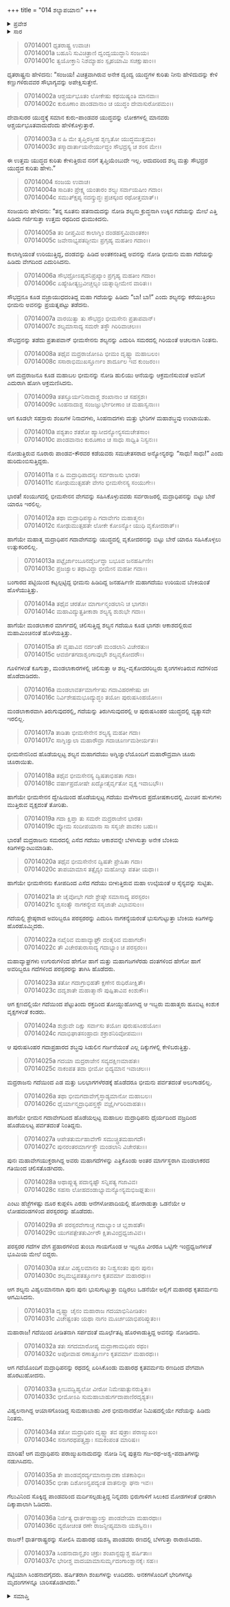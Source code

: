 +++
title = "014 ಶಲ್ಯಾಪಯಾನಃ"
+++

<details><summary>ಪ್ರವೇಶ</summary>


।।   ಓಂ ಓಂ ನಮೋ ನಾರಾಯಣಾಯ।।   ಶ್ರೀ ವೇದವ್ಯಾಸಾಯ ನಮಃ ।।

ಶ್ರೀ ಕೃಷ್ಣದ್ವೈಪಾಯನ ವೇದವ್ಯಾಸ ವಿರಚಿತ  

**ಶ್ರೀ ಮಹಾಭಾರತ**

**ದ್ರೋಣ ಪರ್ವ**

**ದ್ರೋಣಾಭಿಷೇಕ ಪರ್ವ**

**ಅಧ್ಯಾಯ 14**

</details>

<details><summary>ಸಾರ</summary>

ಭೀಮಸೇನ-ಶಲ್ಯರ ಗದಾಯುದ್ಧ; ಶಲ್ಯನ ಪಲಾಯನ (1-37).


</details>


> 07014001 ಧೃತರಾಷ್ಟ್ರ ಉವಾಚ।   
07014001a ಬಹೂನಿ ಸುವಿಚಿತ್ರಾಣಿ ದ್ವಂದ್ವಯುದ್ಧಾನಿ ಸಂಜಯ।   
07014001c ತ್ವಯೋಕ್ತಾನಿ ನಿಶಮ್ಯಾಹಂ ಸ್ಪೃಹಯಾಮಿ ಸಚಕ್ಷುಷಾಂ।।

ಧೃತರಾಷ್ಟ್ರನು ಹೇಳಿದನು: “ಸಂಜಯ! ವಿಚಿತ್ರವಾಗಿರುವ ಅನೇಕ ದ್ವಂದ್ವ ಯುದ್ಧಗಳ ಕುರಿತು ನೀನು ಹೇಳಿದುದನ್ನು ಕೇಳಿ ಕಣ್ಣುಗಳಿರುವವರ ಸೌಭಾಗ್ಯವನ್ನು ಅಪೇಕ್ಷಿಸುತ್ತೇನೆ.

> 07014002a ಆಶ್ಚರ್ಯಭೂತಂ ಲೋಕೇಷು ಕಥಯಿಷ್ಯಂತಿ ಮಾನವಾಃ।   
07014002c ಕುರೂಣಾಂ ಪಾಂಡವಾನಾಂ ಚ ಯುದ್ಧಂ ದೇವಾಸುರೋಪಮಂ।।

ದೇವಾಸುರರ ಯುದ್ಧಕ್ಕೆ ಸಮಾನ ಕುರು-ಪಾಂಡವರ ಯುದ್ಧವನ್ನು ಲೋಕಗಳಲ್ಲಿ ಮಾನವರು ಆಶ್ಚರ್ಯಭೂತವಾದುದೆಂದು ಹೇಳಿಕೊಳ್ಳುತ್ತಾರೆ.

> 07014003a ನ ಹಿ ಮೇ ತೃಪ್ತಿರಸ್ತೀಹ ಶೃಣ್ವತೋ ಯುದ್ಧಮುತ್ತಮಂ।   
07014003c ತಸ್ಮಾದಾರ್ತಾಯನೇರ್ಯುದ್ಧಂ ಸೌಭದ್ರಸ್ಯ ಚ ಶಂಸ ಮೇ।।

ಈ ಉತ್ತಮ ಯುದ್ಧದ ಕುರಿತು ಕೇಳುತ್ತಿರುವ ನನಗೆ ತೃಪ್ತಿಯೆಂಬುದೇ ಇಲ್ಲ. ಆದುದರಿಂದ ಶಲ್ಯ ಮತ್ತು ಸೌಭದ್ರರ ಯುದ್ಧದ ಕುರಿತು ಹೇಳು.”

> 07014004 ಸಂಜಯ ಉವಾಚ।   
07014004a ಸಾದಿತಂ ಪ್ರೇಕ್ಷ್ಯ ಯಂತಾರಂ ಶಲ್ಯಃ ಸರ್ವಾಯಷೀಂ ಗದಾಂ।   
07014004c ಸಮುತ್ಕ್ಷಿಪ್ಯ ನದನ್ಕ್ರುದ್ಧಃ ಪ್ರಚಸ್ಕಂದ ರಥೋತ್ತಮಾತ್।।

ಸಂಜಯನು ಹೇಳಿದನು: “ತನ್ನ ಸೂತನು ಹತನಾದುದನ್ನು ನೋಡಿ ಶಲ್ಯನು ಕ್ರುದ್ಧನಾಗಿ ಉಕ್ಕಿನ ಗದೆಯನ್ನು ಮೇಲೆ ಎತ್ತಿ ಹಿಡಿದು ಗರ್ಜಿಸುತ್ತಾ ಉತ್ತಮ ರಥದಿಂದ ಧುಮುಕಿದನು.

> 07014005a ತಂ ದೀಪ್ತಮಿವ ಕಾಲಾಗ್ನಿಂ ದಂಡಹಸ್ತಮಿವಾಂತಕಂ।   
07014005c ಜವೇನಾಭ್ಯಪತದ್ಭೀಮಃ ಪ್ರಗೃಹ್ಯ ಮಹತೀಂ ಗದಾಂ।।

ಕಾಲಾಗ್ನಿಯಂತೆ ಉರಿಯುತ್ತಿದ್ದ, ದಂಡವನ್ನು ಹಿಡಿದ ಅಂತಕನಂತಿದ್ದ ಅವನನ್ನು ನೋಡಿ ಭೀಮನು ಮಹಾ ಗದೆಯನ್ನು ಹಿಡಿದು ವೇಗದಿಂದ ಎದುರಿಸಿದನು.

> 07014006a ಸೌಭದ್ರೋಽಪ್ಯಶನಿಪ್ರಖ್ಯಾಂ ಪ್ರಗೃಹ್ಯ ಮಹತೀಂ ಗದಾಂ।   
07014006c ಏಹ್ಯೇಹೀತ್ಯಬ್ರವೀಚ್ಚಲ್ಯಂ ಯತ್ನಾದ್ಭೀಮೇನ ವಾರಿತಃ।।

ಸೌಭದ್ರನೂ ಕೂಡ ವಜ್ರಾಯುಧದಂತಿದ್ದ ಮಹಾ ಗದೆಯನ್ನು ಹಿಡಿದು “ಬಾ! ಬಾ!” ಎಂದು ಶಲ್ಯನನ್ನು ಕರೆಯುತ್ತಿರಲು ಭೀಮನು ಅವನನ್ನು ಪ್ರಯತ್ನಪಟ್ಟು ತಡೆದನು.

> 07014007a ವಾರಯಿತ್ವಾ ತು ಸೌಭದ್ರಂ ಭೀಮಸೇನಃ ಪ್ರತಾಪವಾನ್।   
07014007c ಶಲ್ಯಮಾಸಾದ್ಯ ಸಮರೇ ತಸ್ಥೌ ಗಿರಿರಿವಾಚಲಃ।।

ಸೌಭದ್ರನನ್ನು ತಡೆದು ಪ್ರತಾಪವಾನ್ ಭೀಮಸೇನನು ಶಲ್ಯನನ್ನು ಎದುರಿಸಿ ಸಮರದಲ್ಲಿ ಗಿರಿಯಂತೆ ಅಚಲನಾಗಿ ನಿಂತನು.

> 07014008a ತಥೈವ ಮದ್ರರಾಜೋಽಪಿ ಭೀಮಂ ದೃಷ್ಟ್ವಾ ಮಹಾಬಲಂ।   
07014008c ಸಸಾರಾಭಿಮುಖಸ್ತೂರ್ಣಂ ಶಾರ್ದೂಲ ಇವ ಕುಂಜರಂ।।

ಆಗ ಮದ್ರರಾಜನೂ ಕೂಡ ಮಹಾಬಲ ಭೀಮನನ್ನು ನೋಡಿ ಹುಲಿಯು ಆನೆಯನ್ನು ಆಕ್ರಮಣಿಸುವಂತೆ ಅವನಿಗೆ ಎದುರಾಗಿ ಹೋಗಿ ಆಕ್ರಮಣಿಸಿದನು.

> 07014009a ತತಸ್ತೂರ್ಯನಿನಾದಾಶ್ಚ ಶಂಖಾನಾಂ ಚ ಸಹಸ್ರಶಃ।   
07014009c ಸಿಂಹನಾದಾಶ್ಚ ಸಂಜಜ್ಞುರ್ಭೇರೀಣಾಂ ಚ ಮಹಾಸ್ವನಾಃ।।

ಆಗ ಕೂಡಲೇ ಸಹಸ್ರಾರು ಶಂಖಗಳ ನಿನಾದಗಳು, ಸಿಂಹನಾದಗಳು ಮತ್ತು ಭೇರಿಗಳ ಮಹಾಶಬ್ಧವು ಉಂಟಾಯಿತು.

> 07014010a ಪಶ್ಯತಾಂ ಶತಶೋ ಹ್ಯಾಸೀದನ್ಯೋನ್ಯಸಮಚೇತಸಾಂ।   
07014010c ಪಾಂಡವಾನಾಂ ಕುರೂಣಾಂ ಚ ಸಾಧು ಸಾಧ್ವಿತಿ ನಿಸ್ವನಃ।।

ನೋಡುತ್ತಿರುವ ನೂರಾರು ಪಾಂಡವ-ಕೌರವರ ಕಡೆಯವರು ಸಮಚೇತಸರಾದ ಅನ್ಯೋನ್ಯರನ್ನು “ಸಾಧು! ಸಾಧು!” ಎಂದು ಹುರಿದುಂಬಿಸುತ್ತಿದ್ದರು.

> 07014011a ನ ಹಿ ಮದ್ರಾಧಿಪಾದನ್ಯಃ ಸರ್ವರಾಜಸು ಭಾರತ।   
07014011c ಸೋಢುಮುತ್ಸಹತೇ ವೇಗಂ ಭೀಮಸೇನಸ್ಯ ಸಂಯುಗೇ।।

ಭಾರತ! ಸಂಯುಗದಲ್ಲಿ ಭೀಮಸೇನನ ವೇಗವನ್ನು ಸಹಿಸಿಕೊಳ್ಳುವವರು ಸರ್ವರಾಜರಲ್ಲಿ ಮದ್ರಾಧಿಪನನ್ನು ಬಿಟ್ಟು ಬೇರೆ ಯಾರೂ ಇರಲಿಲ್ಲ.

> 07014012a ತಥಾ ಮದ್ರಾಧಿಪಸ್ಯಾಪಿ ಗದಾವೇಗಂ ಮಹಾತ್ಮನಃ।   
07014012c ಸೋಢುಮುತ್ಸಹತೇ ಲೋಕೇ ಕೋಽನ್ಯೋ ಯುಧಿ ವೃಕೋದರಾತ್।।

ಹಾಗೆಯೇ ಮಹಾತ್ಮ ಮದ್ರಾಧಿಪನ ಗದಾವೇಗವನ್ನು ಯುದ್ಧದಲ್ಲಿ ವೃಕೋದರನನ್ನು ಬಿಟ್ಟು ಬೇರೆ ಯಾರೂ ಸಹಿಸಿಕೊಳ್ಳಲು ಉತ್ಸುಕರಿರಲಿಲ್ಲ.

> 07014013a ಪಟ್ಟೈರ್ಜಾಂಬೂನದೈರ್ಬದ್ಧಾ ಬಭೂವ ಜನಹರ್ಷಿಣೀ।   
07014013c ಪ್ರಜಜ್ವಾಲ ತಥಾವಿದ್ಧಾ ಭೀಮೇನ ಮಹತೀ ಗದಾ।।

ಬಂಗಾರದ ಪಟ್ಟಿಯಿಂದ ಕಟ್ಟಲ್ಪಟ್ಟಿದ್ದ ಭೀಮನು ಹಿಡಿದಿದ್ದ ಜನಹರ್ಷಿಣೀ ಮಹಾಗದೆಯು ಉರಿಯುವ ಬೆಂಕಿಯಂತೆ ಹೊಳೆಯುತ್ತಿತ್ತು.

> 07014014a ತಥೈವ ಚರತೋ ಮಾರ್ಗಾನ್ಮಂಡಲಾನಿ ಚ ಭಾಗಶಃ।   
07014014c ಮಹಾವಿದ್ಯುತ್ಪ್ರತೀಕಾಶಾ ಶಲ್ಯಸ್ಯ ಶುಶುಭೇ ಗದಾ।।

ಹಾಗೆಯೇ ಮಂಡಲಾಕಾರ ಮಾರ್ಗದಲ್ಲಿ ಚಲಿಸುತ್ತಿದ್ದ ಶಲ್ಯನ ಗದೆಯೂ ಕೂಡ ಭಾಗಶಃ ಆಕಾಶದಲ್ಲಿರುವ ಮಹಾಮಿಂಚಿನಂತೆ ಹೊಳೆಯತ್ತಿತ್ತು.

> 07014015a ತೌ ವೃಷಾವಿವ ನರ್ದಂತೌ ಮಂಡಲಾನಿ ವಿಚೇರತುಃ।   
07014015c ಆವರ್ಜಿತಗದಾಶೃಂಗಾವುಭೌ ಶಲ್ಯವೃಕೋದರೌ।।

ಗೂಳಿಗಳಂತೆ ಕೂಗುತ್ತಾ, ಮಂಡಲಾಕಾರಗಳಲ್ಲಿ ಚಲಿಸುತ್ತಾ ಆ ಶಲ್ಯ-ವೃಕೋದರರಿಬ್ಬರು ಶೃಂಗಗಳಂತಿರುವ ಗದೆಗಳಿಂದ ಹೊಡೆದಾಡಿದರು.

> 07014016a ಮಂಡಲಾವರ್ತಮಾರ್ಗೇಷು ಗದಾವಿಹರಣೇಷು ಚ।   
07014016c ನಿರ್ವಿಶೇಷಮಭೂದ್ಯುದ್ಧಂ ತಯೋಃ ಪುರುಷಸಿಂಹಯೋಃ।।

ಮಂಡಲಾಕಾರವಾಗಿ ತಿರುಗುವುದರಲ್ಲಿ, ಗದೆಯನ್ನು ತಿರುಗಿಸುವುದರಲ್ಲಿ ಆ ಪುರುಷಸಿಂಹರ ಯುದ್ಧದಲ್ಲಿ ವ್ಯತ್ಯಾಸವೇ ಇರಲಿಲ್ಲ.

> 07014017a ತಾಡಿತಾ ಭೀಮಸೇನೇನ ಶಲ್ಯಸ್ಯ ಮಹತೀ ಗದಾ।   
07014017c ಸಾಗ್ನಿಜ್ವಾಲಾ ಮಹಾರೌದ್ರಾ ಗದಾಚೂರ್ಣಮಶೀರ್ಯತ।।

ಭೀಮಸೇನನಿಂದ ಹೊಡೆಯಲ್ಪಟ್ಟ ಶಲ್ಯನ ಮಹಾಗದೆಯು ಅಗ್ನಿಜ್ವಾಲೆಯೊಂದಿಗೆ ಮಹಾರೌದ್ರವಾಗಿ ಚೂರು ಚೂರಾಯಿತು.

> 07014018a ತಥೈವ ಭೀಮಸೇನಸ್ಯ ದ್ವಿಷತಾಭಿಹತಾ ಗದಾ।   
07014018c ವರ್ಷಾಪ್ರದೋಷೇ ಖದ್ಯೋತೈರ್ವೃತೋ ವೃಕ್ಷ ಇವಾಬಭೌ।।

ಹಾಗೆಯೇ ಭೀಮಸೇನನ ದ್ವೇಷಿಯಿಂದ ಹೊಡೆಯಲ್ಪಟ್ಟ ಗದೆಯು ಮಳೆಗಾಲದ ಪ್ರದೋಷಕಾಲದಲ್ಲಿ ಮಿಂಚಿನ ಹುಳುಗಳು ಮುತ್ತಿರುವ ವೃಕ್ಷದಂತೆ ತೋರಿತು.

> 07014019a ಗದಾ ಕ್ಷಿಪ್ತಾ ತು ಸಮರೇ ಮದ್ರರಾಜೇನ ಭಾರತ।   
07014019c ವ್ಯೋಮ ಸಂದೀಪಯಾನಾ ಸಾ ಸಸೃಜೇ ಪಾವಕಂ ಬಹು।।

ಭಾರತ! ಮದ್ರರಾಜನು ಸಮರದಲ್ಲಿ ಎಸೆದ ಗದೆಯು ಆಕಾಶವನ್ನೇ ಬೆಳಗಿಸುತ್ತಾ ಅನೇಕ ಬೆಂಕಿಯ ಕಿಡಿಗಳನ್ನುಂಟುಮಾಡಿತು.

> 07014020a ತಥೈವ ಭೀಮಸೇನೇನ ದ್ವಿಷತೇ ಪ್ರೇಷಿತಾ ಗದಾ।   
07014020c ತಾಪಯಾಮಾಸ ತತ್ಸೈನ್ಯಂ ಮಹೋಲ್ಕಾ ಪತತೀ ಯಥಾ।।

ಹಾಗೆಯೇ ಭೀಮಸೇನನು ಕೋಪದಿಂದ ಎಸೆದ ಗದೆಯು ಬೀಳುತ್ತಿರುವ ಮಹಾ ಉಲ್ಕೆಯ‌ಂತೆ ಆ ಸೈನ್ಯವನ್ನು ಸುಟ್ಟಿತು.

> 07014021a ತೇ ಚೈವೋಭೇ ಗದೇ ಶ್ರೇಷ್ಠೇ ಸಮಾಸಾದ್ಯ ಪರಸ್ಪರಂ।   
07014021c ಶ್ವಸಂತ್ಯೌ ನಾಗಕನ್ಯೇವ ಸಸೃಜಾತೇ ವಿಭಾವಸುಂ।।

ಗದೆಯಲ್ಲಿ ಶ್ರೇಷ್ಠರಾದ ಅವರಿಬ್ಬರೂ ಪರಸ್ಪರರನ್ನು ಎದುರಿಸಿ ನಾಗಕನ್ಯೆಯರಂತೆ ಭುಸುಗುಟ್ಟುತ್ತಾ ಬೆಂಕಿಯ ಕಿಡಿಗಳನ್ನು ಹೊರಹೊಮ್ಮಿದರು.

> 07014022a ನಖೈರಿವ ಮಹಾವ್ಯಾಘ್ರೌ ದಂತೈರಿವ ಮಹಾಗಜೌ।   
07014022c ತೌ ವಿಚೇರತುರಾಸಾದ್ಯ ಗದಾಭ್ಯಾಂ ಚ ಪರಸ್ಪರಂ।।

ಮಹಾವ್ಯಾಘ್ರಗಳು ಉಗುರುಗಳಿಂದ ಹೇಗೋ ಹಾಗೆ ಮತ್ತು ಮಹಾಗಜಗಳೆರಡು ದಂತಗಳಿಂದ ಹೇಗೋ ಹಾಗೆ ಅವರಿಬ್ಬರೂ ಗದೆಗಳಿಂದ ಪರಸ್ಪರರನ್ನು ತಾಗಿಸಿ ಹೊಡೆದರು.

> 07014023a ತತೋ ಗದಾಗ್ರಾಭಿಹತೌ ಕ್ಷಣೇನ ರುಧಿರೋಕ್ಷಿತೌ।   
07014023c ದದೃಶಾತೇ ಮಹಾತ್ಮಾನೌ ಪುಷ್ಪಿತಾವಿವ ಕಿಂಶುಕೌ।।

ಆಗ ಕ್ಷಣದಲ್ಲಿಯೇ ಗದೆಯಿಂದ ಪೆಟ್ಟುತಿಂದು ರಕ್ತದಿಂದ ತೋಯ್ದುಹೋಗಿದ್ದ ಆ ಇಬ್ಬರು ಮಹಾತ್ಮರು ಹೂಬಿಟ್ಟ ಕಿಂಶುಕ ವೃಕ್ಷಗಳಂತೆ ಕಂಡರು.

> 07014024a ಶುಶ್ರುವೇ ದಿಕ್ಷು ಸರ್ವಾಸು ತಯೋಃ ಪುರುಷಸಿಂಹಯೋಃ।   
07014024c ಗದಾಭಿಘಾತಸಂಹ್ರಾದಃ ಶಕ್ರಾಶನಿರಿವೋಪಮಃ।।

ಆ ಪುರುಷಸಿಂಹರ ಗದಾಪ್ರಹಾರದ ಶಬ್ಧವು ಸಿಡುಲಿನ ಗರ್ಜನೆಯಂತೆ ಎಲ್ಲ ದಿಕ್ಕುಗಳಲ್ಲಿ ಕೇಳಿಬರುತ್ತಿತ್ತು.

> 07014025a ಗದಯಾ ಮದ್ರರಾಜೇನ ಸವ್ಯದಕ್ಷಿಣಮಾಹತಃ।   
07014025c ನಾಕಂಪತ ತದಾ ಭೀಮೋ ಭಿದ್ಯಮಾನ ಇವಾಚಲಃ।।

ಮದ್ರರಾಜನು ಗದೆಯಿಂದ ಎಡ ಮತ್ತು ಬಲಭಾಗಗಳೆರಡಕ್ಕೆ ಹೊಡೆದರೂ ಭೀಮನು ಪರ್ವತದಂತೆ ಅಲುಗಾಡಲಿಲ್ಲ.

> 07014026a ತಥಾ ಭೀಮಗದಾವೇಗೈಸ್ತಾಡ್ಯಮಾನೋ ಮಹಾಬಲಃ।   
07014026c ಧೈರ್ಯಾನ್ಮದ್ರಾಧಿಪಸ್ತಸ್ಥೌ ವಜ್ರೈರ್ಗಿರಿರಿವಾಹತಃ।।

ಹಾಗೆಯೇ ಭೀಮನ ಗದಾವೇಗದಿಂದ ಹೊಡೆಯಲ್ಪಟ್ಟ ಮಹಾಬಲ ಮದ್ರಾಧಿಪನು ಧೈರ್ಯದಿಂದ ವಜ್ರದಿಂದ ಹೊಡೆಯಲಟ್ಟ ಪರ್ವತದಂತೆ ನಿಂತಿದ್ದನು.

> 07014027a ಆಪೇತತುರ್ಮಹಾವೇಗೌ ಸಮುಚ್ಚ್ರಿತಮಹಾಗದೌ।   
07014027c ಪುನರಂತರಮಾರ್ಗಸ್ಥೌ ಮಂಡಲಾನಿ ವಿಚೇರತುಃ।।

ಪುನಃ ಮಹಾವೇಗಯುಕ್ತರಾಗಿದ್ದ ಅವರು ಮಹಾಗದೆಗಳನ್ನು ಎತ್ತಿಕೊಂಡು ಅಂತರ ಮಾರ್ಗಸ್ಥರಾಗಿ ಮಂಡಲಾಕರದ ಗತಿಯಿಂದ ಚಲಿಸತೊಡಗಿದರು.

> 07014028a ಅಥಾಪ್ಲುತ್ಯ ಪದಾನ್ಯಷ್ಟೌ ಸನ್ನಿಪತ್ಯ ಗಜಾವಿವ।   
07014028c ಸಹಸಾ ಲೋಹದಂಡಾಭ್ಯಾಮನ್ಯೋನ್ಯಮಭಿಜಘ್ನತುಃ।।

ಎಂಟು ಹೆಜ್ಜೆಗಳಷ್ಟು ದೂರ ಕುಪ್ಪಳಿಸಿ ಎರಡು ಆನೆಗಳೋಪಾದಿಯಲ್ಲಿ ಹೋರಾಡುತ್ತಾ ಒಡನೆಯೇ ಆ ಲೋಹದಂಡಗಳಿಂದ ಪರಸ್ಪರರನ್ನು ಹೊಡೆದರು.

> 07014029a ತೌ ಪರಸ್ಪರವೇಗಾಚ್ಚ ಗದಾಭ್ಯಾಂ ಚ ಭೃಶಾಹತೌ।   
07014029c ಯುಗಪತ್ಪೇತತುರ್ವೀರೌ ಕ್ಷಿತಾವಿಂದ್ರಧ್ವಜಾವಿವ।।

ಪರಸ್ಪರರ ಗದೆಗಳ ವೇಗ ಪ್ರಹಾರಗಳಿಂದ ತುಂಬಾ ಗಾಯಗೊಂಡ ಆ ಇಬ್ಬರೂ ವೀರರೂ ಒಟ್ಟಿಗೇ ಇಂದ್ರಧ್ವಜಗಳಂತೆ ಭೂಮಿಯ ಮೇಲೆ ಬಿದ್ದರು.

> 07014030a ತತೋ ವಿಹ್ವಲಮಾನಂ ತಂ ನಿಃಶ್ವಸಂತಂ ಪುನಃ ಪುನಃ।   
07014030c ಶಲ್ಯಮಭ್ಯಪತತ್ತೂರ್ಣಂ ಕೃತವರ್ಮಾ ಮಹಾರಥಃ।।

ಆಗ ಶಲ್ಯನು ವಿಹ್ವಲಮಾನನಾಗಿ ಪುನಃ ಪುನಃ ಭುಸುಗುಟ್ಟುತ್ತಾ ಬಿದ್ದಿರಲು ಒಡನೆಯೇ ಅಲ್ಲಿಗೆ ಮಹಾರಥ ಕೃತವರ್ಮನು ಆಗಮಿಸಿದನು.

> 07014031a ದೃಷ್ಟ್ವಾ ಚೈನಂ ಮಹಾರಾಜ ಗದಯಾಭಿನಿಪೀಡಿತಂ।   
07014031c ವಿಚೇಷ್ಟಂತಂ ಯಥಾ ನಾಗಂ ಮೂರ್ಚಯಾಭಿಪರಿಪ್ಲುತಂ।।

ಮಹಾರಾಜ! ಗದೆಯಿಂದ ಪೀಡಿತನಾಗಿ ಸರ್ಪದಂತೆ ಮೂರ್ಛೆತಪ್ಪಿ ಹೊರಳಾಡುತ್ತಿದ್ದ ಅವನನ್ನು ನೋಡಿದನು.

> 07014032a ತತಃ ಸಗದಮಾರೋಪ್ಯ ಮದ್ರಾಣಾಮಧಿಪಂ ರಥಂ।   
07014032c ಅಪೋವಾಹ ರಣಾತ್ತೂರ್ಣಂ ಕೃತವರ್ಮಾ ಮಹಾರಥಃ।।

ಆಗ ಗದೆಯೊಂದಿಗೆ ಮದ್ರಾಧಿಪನನ್ನು ರಥದಲ್ಲಿ ಏರಿಸಿಕೊಂಡು ಮಹಾರಥ ಕೃತವರ್ಮನು ರಣದಿಂದ ವೇಗವಾಗಿ ಹೊರಟುಹೋದನು.

> 07014033a ಕ್ಷೀಬವದ್ವಿಹ್ವಲೋ ವೀರೋ ನಿಮೇಷಾತ್ಪುನರುತ್ಥಿತಃ।   
07014033c ಭೀಮೋಽಪಿ ಸುಮಹಾಬಾಹುರ್ಗದಾಪಾಣಿರದೃಶ್ಯತ।।

ವಿಹ್ವಲನಾಗಿದ್ದ ಆಯಾಸಗೊಂಡಿದ್ದ ಸುಮಹಾಬಾಹು ವೀರ ಭೀಮನಾದರೋ ನಿಮಿಷದಲ್ಲಿಯೇ ಗದೆಯನ್ನು ಹಿಡಿದು ನಿಂತನು.

> 07014034a ತತೋ ಮದ್ರಾಧಿಪಂ ದೃಷ್ಟ್ವಾ ತವ ಪುತ್ರಾಃ ಪರಾಙ್ಮುಖಂ।   
07014034c ಸನಾಗರಥಪತ್ತ್ಯಶ್ವಾಃ ಸಮಕಂಪಂತ ಮಾರಿಷ।।

ಮಾರಿಷ! ಆಗ ಮದ್ರಾಧಿಪನು ಪರಾಙ್ಮುಖನಾದುದನ್ನು ನೋಡಿ ನಿನ್ನ ಪುತ್ರನು ಗಜ-ರಥ-ಅಶ್ವ-ಪದಾತಿಗಳನ್ನು ನಡುಗಿಸಿದನು.

> 07014035a ತೇ ಪಾಂಡವೈರರ್ದ್ಯಮಾನಾಸ್ತಾವಕಾ ಜಿತಕಾಶಿಭಿಃ।   
07014035c ಭೀತಾ ದಿಶೋಽನ್ವಪದ್ಯಂತ ವಾತನುನ್ನಾ ಘನಾ ಇವ।।

ಗೆಲುವಿನಿಂದ ಸೊಕ್ಕಿದ್ದ ಪಾಂಡವರಿಂದ ಮರ್ದಿಸಲ್ಪಡುತ್ತಿದ್ದ ನಿನ್ನವರು ಭಿರುಗಾಳಿಗೆ ಸಿಲುಕಿದ ಮೋಡಗಳಂತೆ ಭೀತರಾಗಿ ದಿಕ್ಕಾಪಾಲಾಗಿ ಓಡಿದರು.

> 07014036a ನಿರ್ಜಿತ್ಯ ಧಾರ್ತರಾಷ್ಟ್ರಾಂಸ್ತು ಪಾಂಡವೇಯಾ ಮಹಾರಥಾಃ।   
07014036c ವ್ಯರೋಚಂತ ರಣೇ ರಾಜನ್ದೀಪ್ಯಮಾನಾ ಯಶಸ್ವಿನಃ।।

ರಾಜನ್! ಧಾರ್ತರಾಷ್ಟ್ರರನ್ನು ಸೋಲಿಸಿ ಮಹಾರಥ ಯಶಸ್ವಿ ಪಾಂಡವರು ರಣದಲ್ಲಿ ಬೆಳಗುತ್ತಾ ರಾರಾಜಿಸಿದರು.

> 07014037a ಸಿಂಹನಾದಾನ್ಭೃಶಂ ಚಕ್ರುಃ ಶಂಖಾನ್ದಧ್ಮುಶ್ಚ ಹರ್ಷಿತಾಃ।   
07014037c ಭೇರೀಶ್ಚ ವಾದಯಾಮಾಸುರ್ಮೃದಂಗಾಂಶ್ಚಾನಕೈಃ ಸಹ।।

ಗಟ್ಟಿಯಾಗಿ ಸಿಂಹನಾದಗೈದರು. ಹರ್ಷಿತರಾಗಿ ಶಂಖಗಳನ್ನು ಊದಿದರು. ಅನಕಗಳೊಂದಿಗೆ ಭೇರಿಗಳನ್ನೂ ಮೃದಂಗಗಳನ್ನೂ ಬಾರಿಸತೊಡಗಿದರು.”


<details><summary>ಸಮಾಪ್ತಿ</summary>


ಇತಿ ಶ್ರೀ ಮಹಾಭಾರತೇ ದ್ರೋಣ ಪರ್ವಣಿ ದ್ರೋಣಾಭಿಷೇಕ ಪರ್ವಣಿ ಶಲ್ಯಾಪಯಾನೇ ಚತುರ್ದಶೋಽಧ್ಯಾಯಃ।।  
ಇದು ಶ್ರೀ ಮಹಾಭಾರತದಲ್ಲಿ ದ್ರೋಣ ಪರ್ವದಲ್ಲಿ ದ್ರೋಣಾಭಿಷೇಕ ಪರ್ವದಲ್ಲಿ ಶಲ್ಯಾಪಯಾನ ಎನ್ನುವ ಹದಿನಾಲ್ಕನೇ ಅಧ್ಯಾಯವು.


</details>

